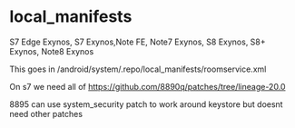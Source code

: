 local_manifests
===============
S7 Edge Exynos, S7 Exynos,Note FE, Note7 Exynos, S8 Exynos, S8+ Exynos, Note8 Exynos

This goes in /android/system/.repo/local_manifests/roomservice.xml

On s7 we need all of https://github.com/8890q/patches/tree/lineage-20.0

8895 can use system_security patch to work around keystore but doesnt need other patches
